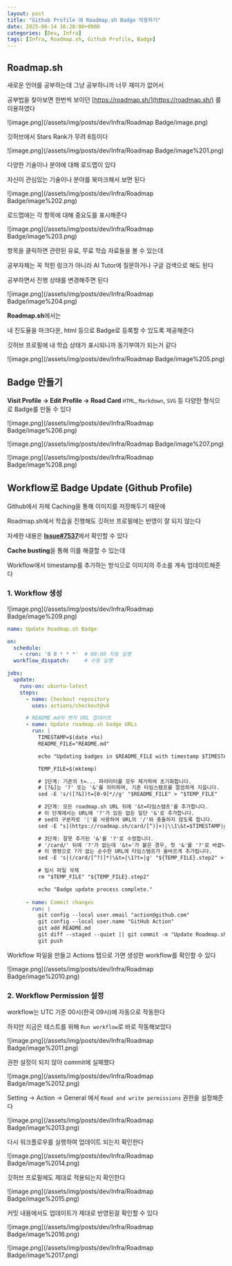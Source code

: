 ```yaml
---
layout: post
title: "Github Profile 에 Roadmap.sh Badge 적용하기"
date: 2025-06-14 16:28:00+0900
categories: [Dev, Infra]
tags: [Infra, Roadmap.sh, Github Profile, Badge]
---
```


## Roadmap.sh

새로운 언어를 공부하는데 그냥 공부하니까 너무 재미가 없어서

공부법을 찾아보면 한번씩 보이던 [https://roadmap.sh/](https://roadmap.sh/) 를 이용하였다

![image.png](/assets/img/posts/dev/Infra/Roadmap Badge/image.png)

깃허브에서 Stars Rank가 무려 6등이다

![image.png](/assets/img/posts/dev/Infra/Roadmap Badge/image%201.png)

다양한 기술이나 분야에 대해 로드맵이 있다

자신이 관심있는 기술이나 분야를 북마크해서 보면 된다

![image.png](/assets/img/posts/dev/Infra/Roadmap Badge/image%202.png)

로드맵에는 각 항목에 대해 중요도를 표시해준다

![image.png](/assets/img/posts/dev/Infra/Roadmap Badge/image%203.png)

항목을 클릭하면 관련된 유료, 무료 학습 자료들을 볼 수 있는데

공부자체는 꼭 적힌 링크가 아니라 AI Tutor에 질문하거나 구글 검색으로 해도 된다

공부하면서 진행 상태를 변경해주면 된다

![image.png](/assets/img/posts/dev/Infra/Roadmap Badge/image%204.png)

**Roadmap.sh**에서는

내 진도율을 마크다운, html 등으로 Badge로 등록할 수 있도록 제공해준다

깃허브 프로필에 내 학습 상태가 표시되니까 동기부여가 되는거 같다

![image.png](/assets/img/posts/dev/Infra/Roadmap Badge/image%205.png)

## Badge 만들기

**Visit Profile → Edit Profile → Road Card**
`HTML`, `Markdown`, `SVG` 등 다양한 형식으로 Badge를 만들 수 있다 

![image.png](/assets/img/posts/dev/Infra/Roadmap Badge/image%206.png)

![image.png](/assets/img/posts/dev/Infra/Roadmap Badge/image%207.png)

![image.png](/assets/img/posts/dev/Infra/Roadmap Badge/image%208.png)

## Workflow로 Badge Update (Github Profile)

Github에서 자체 Caching을 통해 이미지를 저장해두기 때문에

Roadmap.sh에서 학습을 진행해도 깃허브 프로필에는 반영이 잘 되지 않는다

자세한 내용은 [**Issue#7537**](https://github.com/kamranahmedse/developer-roadmap/issues/7537)에서 확인할 수 있다  

**Cache busting**을 통해 이를 해결할 수 있는데

Workflow에서 timestamp를 추가하는 방식으로 이미지의 주소를 계속 업데이트해준다

### 1. Workflow 생성

![image.png](/assets/img/posts/dev/Infra/Roadmap Badge/image%209.png)

```yaml
name: Update Roadmap.sh Badge

on:
  schedule:
    - cron: '0 0 * * *'  # 00:00 자동 실행
  workflow_dispatch:     # 수동 실행

jobs:
  update:
    runs-on: ubuntu-latest
    steps:
      - name: Checkout repository
        uses: actions/checkout@v4

      # README.md의 뱃지 URL 업데이트
      - name: Update roadmap.sh badge URLs 
        run: |
          TIMESTAMP=$(date +%s)
          README_FILE="README.md"

          echo "Updating badges in $README_FILE with timestamp $TIMESTAMP"

          TEMP_FILE=$(mktemp)

          # 1단계: 기존의 t=... 파라미터를 모두 제거하여 초기화합니다.
          # [?&]는 '?' 또는 '&'를 의미하며, 기존 타임스탬프를 깔끔하게 지웁니다.
          sed -E 's/([?&])t=[0-9]*//g' "$README_FILE" > "$TEMP_FILE"

          # 2단계: 모든 roadmap.sh URL 뒤에 '&t=타임스탬프'를 추가합니다.
          # 이 단계에서는 URL에 '?'가 있든 없든 일단 '&'로 추가합니다.
          # sed의 구분자로 '|'를 사용하여 URL의 '/'와 충돌하지 않도록 합니다.
          sed -E "s|(https://roadmap.sh/card/[^)]+)|\\1\&t=$TIMESTAMP|g" "$TEMP_FILE" > "${TEMP_FILE}.step2"

          # 3단계: 잘못 추가된 '&'를 '?'로 수정합니다.
          # '/card/' 뒤에 '?'가 없는데 '&t='가 붙은 경우, 첫 '&'를 '?'로 바꿉니다.
          # 이 명령으로 ?가 없는 순수한 URL에 타임스탬프가 올바르게 추가됩니다.
          sed -E 's|(/card/[^?)]*)\&t=|\1?t=|g' "${TEMP_FILE}.step2" > "$README_FILE"

          # 임시 파일 삭제
          rm "$TEMP_FILE" "${TEMP_FILE}.step2"

          echo "Badge update process complete."
          
      - name: Commit changes
        run: |
          git config --local user.email "action@github.com"
          git config --local user.name "GitHub Action"
          git add README.md
          git diff --staged --quiet || git commit -m "Update Roadmap.sh Badge [$(date)]"
          git push
```

Workflow 파일을 만들고 Actions 탭으로 가면 생성한 workflow를 확인할 수 있다

![image.png](/assets/img/posts/dev/Infra/Roadmap Badge/image%2010.png)

### 2. Workflow Permission 설정

workflow는 UTC 기준 00시(한국 09시)에 자동으로 작동한다

하지만 지금은 테스트를 위해 `Run workflow`로 바로 작동해보았다

![image.png](/assets/img/posts/dev/Infra/Roadmap Badge/image%2011.png)

권한 설정이 되지 않아 commit에 실패했다

![image.png](/assets/img/posts/dev/Infra/Roadmap Badge/image%2012.png)

Setting → Action → General 에서 `Read and write permissions` 권한을 설정해준다

![image.png](/assets/img/posts/dev/Infra/Roadmap Badge/image%2013.png)

다시 워크플로우를 실행하여 업데이트 되는지 확인한다

![image.png](/assets/img/posts/dev/Infra/Roadmap Badge/image%2014.png)

깃허브 프로필에도 제대로 적용되는지 확인한다

![image.png](/assets/img/posts/dev/Infra/Roadmap Badge/image%2015.png)

커밋 내용에서도 업데이트가 제대로 반영된걸 확인할 수 있다

![image.png](/assets/img/posts/dev/Infra/Roadmap Badge/image%2016.png)

![image.png](/assets/img/posts/dev/Infra/Roadmap Badge/image%2017.png)
